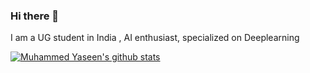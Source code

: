 ### Hi there 👋

I am a UG student in India , AI enthusiast, specialized on Deeplearning

<!--
**121yaseen/121yaseen** is a ✨ _special_ ✨ repository because its `README.md` (this file) appears on your GitHub profile.

Here are some ideas to get you started:

- 🔭 I’m currently working on ...
- 🌱 I’m currently learning ...
- 👯 I’m looking to collaborate on ...
- 🤔 I’m looking for help with ...
- 💬 Ask me about ...
- 📫 How to reach me: ...
- 😄 Pronouns: ...
- ⚡ Fun fact: ...
-->
[![Muhammed Yaseen's github stats](https://github-readme-stats.vercel.app/api?username=121yaseen)](https://github.com/121yaseen/github-readme-stats)
